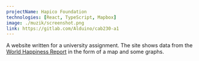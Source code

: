 ```yaml
---
projectName: Hapico Foundation
technologies: [React, TypeScript, Mapbox]
image: ./muzik/screenshot.png
link: https://gitlab.com/Alduino/cab230-a1
---
```


A website written for a university assignment. The site shows data from the
[World Happiness Report](https://worldhappiness.report/) in the form of a map
and some graphs.
